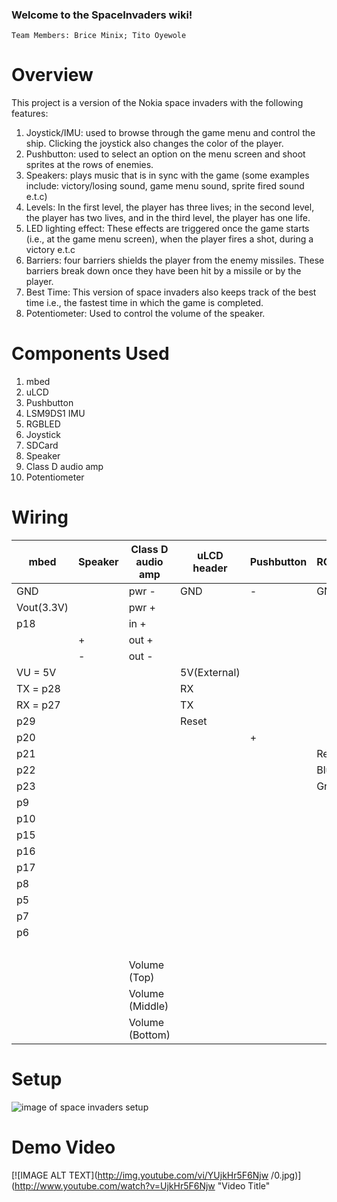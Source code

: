 

### Welcome to the SpaceInvaders wiki!

    Team Members: Brice Minix; Tito Oyewole
    
# Overview

This project is a version of the Nokia space invaders with the following features:
1. Joystick/IMU: used to browse through the game menu and control the ship. Clicking the joystick also changes the color of the player.
2. Pushbutton: used to select an option on the menu screen and shoot sprites at the rows of enemies.
3. Speakers: plays music that is in sync with the game (some examples include: victory/losing sound, game menu sound, sprite fired sound e.t.c)
4. Levels: In the first level, the player has three lives; in the second level, the player has two lives, and in the third level, the player   has one life.
5. LED lighting effect: These effects are triggered once the game starts (i.e., at the game menu screen), when the player fires a shot, during a victory e.t.c  
6. Barriers: four barriers shields the player from the enemy missiles. These barriers break down once they have been hit by a missile or by the player.
7. Best Time: This version of space invaders also keeps track of the best time i.e., the fastest time in which the game is completed.
8. Potentiometer: Used to control the volume of the speaker.

# Components Used
1.  mbed
2.  uLCD
3.  Pushbutton
4.  LSM9DS1 IMU
5.  RGBLED
6.  Joystick
7.  SDCard
8.  Speaker
9.  Class D audio amp
10. Potentiometer

# Wiring

|mbed        |Speaker |Class D audio amp |uLCD header |Pushbutton |RGBLED |IMU |Joystick |SDCard|Potentiometer|
|------------|--------|------------------|------------|-----------|-------|----|---------|------|-------------|
|GND         |        | pwr -            |     GND    |  -        |GND    |GND |GND      |GND   |             |       
|Vout(3.3V)  |        | pwr +            |            |           |       |VDD |  VCC    |VCC   |             |
|p18         |        | in +             |            |           |       |    |         |      |             |
|            | +      | out +            |            |           |       |    |         |      |             |      
|            | -      | out -            |            |           |       |    |         |      |             |                                                         
|VU = 5V     |        |                  |5V(External)|           |       |    |         |      |             |
|TX = p28    |        |                  |    RX      |           |       |    |         |      |             |                       
|RX = p27    |        |                  |    TX      |           |       |    |         |      |             |
|p29         |        |                  |    Reset   |           |       |    |         |      |             |
|p20         |        |                  |            | +         |       |    |         |      |             |       
|p21         |        |                  |            |           |  Red  |    |         |      |             |
|p22         |        |                  |            |           |  Blue |    |         |      |             |
|p23         |        |                  |            |           | Green |    |         |      |             |
|p9          |        |                  |            |           |       |SDA |         |      |             |
|p10         |        |                  |            |           |       |SCL |         |      |             |
|p15         |        |                  |            |           |       |    |VERT     |      |             |
|p16         |        |                  |            |           |       |    |HORZ     |      |             |
|p17         |        |                  |            |           |       |    | SEL     |      |             |
|p8          |        |                  |            |           |       |    |         | CS   |             |
|p5          |        |                  |            |           |       |    |         | DI   |             |
|p7          |        |                  |            |           |       |    |         |SCK   |             |
|p6          |        |                  |            |           |       |    |         | DO   |             |
|            |        |                  |            |           |       |    |         | CD   |             |
|            |        |  Volume (Top)    |            |           |       |    |         |      | Top         |
|            |        |  Volume (Middle) |            |           |       |    |         |      | Middle      |
|            |        |  Volume (Bottom) |            |           |       |    |         |      | Bottom      |

# Setup
![image of space invaders setup](https://github.com/Tito0123/Space_invadersbyTitoandBrice/blob/master/IMG_5252.jpg?raw=true 'setup')
# Demo Video 
[![IMAGE ALT TEXT](http://img.youtube.com/vi/YUjkHr5F6Njw /0.jpg)](http://www.youtube.com/watch?v=UjkHr5F6Njw  "Video Title"



 



